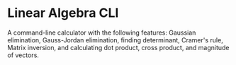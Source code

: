 # Linear Algebra CLI

A command-line calculator with the following features: Gaussian elimination, Gauss-Jordan elimination, finding determinant, Cramer's rule, Matrix inversion, and calculating dot product, cross product, and magnitude of vectors.
